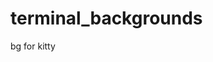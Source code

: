 # terminal_backgrounds
bg for kitty
<!-- ![alt text](https://github.com/DevAtDawn/terminal_backgrounds/blob/d61f6e4537da1d4226d1cebae6bbdc02a5d340ce/lowcmd.jpg) -->

